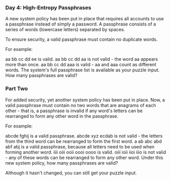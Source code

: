 ### Day 4: High-Entropy Passphrases ###
A new system policy has been put in place that requires all accounts to use a passphrase instead of simply a password. A passphrase consists of a series of words (lowercase letters) separated by spaces.

To ensure security, a valid passphrase must contain no duplicate words.

For example:

aa bb cc dd ee is valid.
aa bb cc dd aa is not valid - the word aa appears more than once.
aa bb cc dd aaa is valid - aa and aaa count as different words.
The system's full passphrase list is available as your puzzle input. How many passphrases are valid?

### Part Two ###
For added security, yet another system policy has been put in place. Now, a valid passphrase must contain no two words that are anagrams of each other - that is, a passphrase is invalid if any word's letters can be rearranged to form any other word in the passphrase.

For example:

abcde fghij is a valid passphrase.
abcde xyz ecdab is not valid - the letters from the third word can be rearranged to form the first word.
a ab abc abd abf abj is a valid passphrase, because all letters need to be used when forming another word.
iiii oiii ooii oooi oooo is valid.
oiii ioii iioi iiio is not valid - any of these words can be rearranged to form any other word.
Under this new system policy, how many passphrases are valid?

Although it hasn't changed, you can still get your puzzle input.